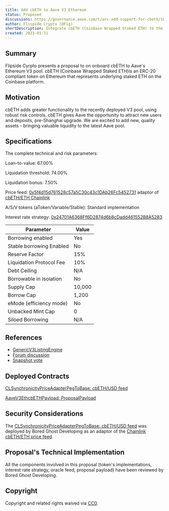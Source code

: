```yaml
--- 
title: Add cbETH to Aave V3 Ethereum
status: Proposed
discussions: https://governance.aave.com/t/arc-add-support-for-cbeth/10425
author: Flispide Crypto (@Fig)
shortDescription: Integrate cbETH (Coinbase Wrapped Staked ETH) to the recently deployed Aave Ethereum V3 pool
created: 2023-01-31
--- 
```



## Summary

Flipside Cyrpto presents a proposal to on onboard cbETH to Aave's Ethereum V3 pool. cbETH (Coinbase Wrapped Staked ETH)is an ERC-20 compliant token on Ethereum that represents underlying staked ETH on the Coinbase platform. 

## Motivation

cbETH adds greater functionality to the recently deployed V3 pool, using robust risk controls. cbETH gives Aave the opportunity to attract new users and deposits, pre-Shanghai upgrade. We are excited to add new, quality assets - bringing valuable liquidity to the latest Aave pool.

## Specifications


The complete technical and risk parameters:

Loan-to-value: 67.00%

Liquidation threshold: 74.00%

Liquidation bonus: 7.50%

Price feed: [0x5f4d15d761528c57a5C30c43c1DAb26Fc5452731](https://etherscan.io/address/0x5f4d15d761528c57a5C30c43c1DAb26Fc5452731#code) adaptor of [cbETH/ETH Chainlink](https://data.chain.link/ethereum/mainnet/crypto-eth/cbeth-eth)

A/S/V tokens (aToken/Variable/Stable): Standard implementation

Interest rate strategy: [0x24701A6368Ff6D2874d6b8cDadd461552B8A5283](https://etherscan.io/address/0x24701A6368Ff6D2874d6b8cDadd461552B8A5283#readContract)


|Parameter|Value|
|---------|-----|
|Borrowing enabled|Yes|
|Stable borrowing Enabled|No|
|Reserve Factor|15%|
|Liquidation Protocol Fee|10%|
|Debt Ceiling|N/A|
|Borrowable in Isolation|No|
|Supply Cap|10,000|
|Borrow Cap|1,200|
|eMode (efficiency mode)|No|
|Unbacked Mint Cap|0|
|Siloed Borrowing|N/A|


## References 

* [GenericV3ListingEngine](https://etherscan.io/address/0xC51e6E38d406F98049622Ca54a6096a23826B426#code)
* [Forum discussion](https://governance.aave.com/t/arc-add-support-for-cbeth/10425)
* [Snapshot vote](https://snapshot.org/#/aave.eth/proposal/0xcbb588f0030f7726da3d065a30c2500652bbd0def6ca5f5f17a82daca777578e)

## Deployed Contracts

[CLSynchronicityPriceAdapterPegToBase: cbETH/USD feed](https://etherscan.io/address/0x5f4d15d761528c57a5C30c43c1DAb26Fc5452731#code)

[AaveV3EthcbETHPayload: ProposalPayload](https://etherscan.io/address/0xd91d1331db4f436daf47ec9dd86decb8eef946b4#code)


## Security Considerations

 The [CLSynchronicityPriceAdapterPegToBase: cbETH/USD feed](https://etherscan.io/address/0x5f4d15d761528c57a5C30c43c1DAb26Fc5452731#code) was deployed by Bored Ghost Developing as an adaptor of the [Chainlink cbETH/ETH price feed](https://etherscan.io/address/0xf017fcb346a1885194689ba23eff2fe6fa5c483b#code).


## Proposal's Technical Implementation

All the components involved in this proposal (token's implementations, interest rate strategy, oracle feed, proposal payload) have been reviewed by Bored Ghost Developing.

## Copyright

Copyright and related rights waived via [CC0](https://creativecommons.org/publicdomain/zero/1.0/).